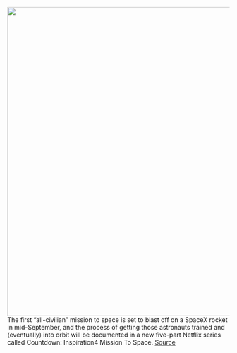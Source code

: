<img src='https://cdn.vox-cdn.com/thumbor/BhvejWT9t9OrvrL0H30nv9ho3cQ=/0x0:2048x1365/1200x800/filters:focal(861x520:1187x846)/cdn.vox-cdn.com/uploads/chorus_image/image/69672752/Countdown_Inspiration4_Mission_To_Space_DSC_4204.0.jpg' width='700px' /><br/>
The first “all-civilian” mission to space is set to blast off on a SpaceX rocket in mid-September, and the process of getting those astronauts trained and (eventually) into orbit will be documented in a new five-part Netflix series called Countdown: Inspiration4 Mission To Space.
<a href='https://www.theverge.com/2021/8/3/22607752/netflix-spacex-civilian-mission-inspiration4-jared-isaacman'> Source <a/>